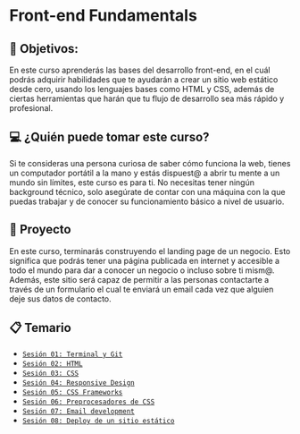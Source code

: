 # Front-end Fundamentals

## 🎯 Objetivos:

En este curso aprenderás las bases del desarrollo front-end, en el cuál podrás
adquirir habilidades que te ayudarán a crear un sitio web estático desde cero,
usando los lenguajes bases como HTML y CSS, además de ciertas herramientas que
harán que tu flujo de desarrollo sea más rápido y profesional.

## 💻 ¿Quién puede tomar este curso?

Si te consideras una persona curiosa de saber cómo funciona la web, tienes un
computador portátil a la mano y estás dispuest@ a abrir tu mente a un mundo sin
límites, este curso es para ti. No necesitas tener ningún background técnico,
solo asegúrate de contar con una máquina con la que puedas trabajar y de conocer
su funcionamiento básico a nivel de usuario.

## 🚀 Proyecto

En este curso, terminarás construyendo el landing page de un negocio. Esto
significa que podrás tener una página publicada en internet y accesible a todo
el mundo para dar a conocer un negocio o incluso sobre ti mism@. Además, este
sitio será capaz de permitir a las personas contactarte a través de un
formulario el cual te enviará un email cada vez que alguien deje sus datos de
contacto.

## 📋 Temario

- [`Sesión 01: Terminal y Git`](https://github.com/beduExpert/A1-Frontend-Fundamentals-Santander/tree/main/sesion-01)
- [`Sesión 02: HTML`](https://github.com/beduExpert/A1-Frontend-Fundamentals-Santander/tree/main/sesion-02)
- [`Sesión 03: CSS`](https://github.com/beduExpert/A1-Frontend-Fundamentals-Santander/tree/main/sesion-03)
- [`Sesión 04: Responsive Design`](https://github.com/beduExpert/A1-Frontend-Fundamentals-Santander/tree/main/sesion-04)
- [`Sesión 05: CSS Frameworks`](https://github.com/beduExpert/A1-Frontend-Fundamentals-Santander/tree/main/sesion-05)
- [`Sesión 06: Preprocesadores de CSS`](https://github.com/beduExpert/A1-Frontend-Fundamentals-Santander/tree/main/sesion-06)
- [`Sesión 07: Email development`](https://github.com/beduExpert/A1-Frontend-Fundamentals-Santander/tree/main/sesion-07)
- [`Sesión 08: Deploy de un sitio estático`](https://github.com/beduExpert/A1-Frontend-Fundamentals-Santander/tree/main/sesion-08)
